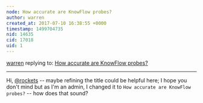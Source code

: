 ```yaml
---
node: How accurate are KnowFlow probes?
author: warren
created_at: 2017-07-10 16:38:55 +0000
timestamp: 1499704735
nid: 14635
cid: 17018
uid: 1
---
```




[warren](../profile/warren) replying to: [How accurate are KnowFlow probes?](../notes/rockets/07-10-2017/how-accurate-is-the-probe)

----
Hi, [@rockets](/profile/rockets) -- maybe refining the title could be helpful here; I hope you don't mind but as I'm an admin, I changed it to `How accurate are KnowFlow probes?` -- how does that sound?